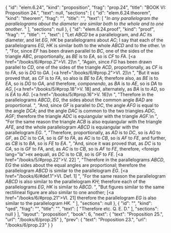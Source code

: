 {
  "id": "elem.6.24",
  "kind": "proposition",
  "frag": "prop.24",
  "title": "BOOK VI: Proposition 24.",
  "text": null,
  "sections": [
    {
      "id": "elem.6.24.theorem",
      "kind": "theorem",
      "frag": "",
      "title": "",
      "text": [
        "<var>In any parallelogram the parallelograms about the diameter are similar both to the whole and to one another</var>. "
      ],
      "sections": null
    },
    {
      "id": "elem.6.24.proof",
      "kind": "proof",
      "frag": "",
      "title": "",
      "text": [
        "Let <var>ABCD</var> be a parallelogram, and <var>AC</var> its diameter, and let <var>EG</var>, <var>HK</var> be parallelograms about <var>AC</var>; I say that each of the parallelograms <var>EG</var>, <var>HK</var> is similar both to the whole <var>ABCD</var> and to the other. \n      ",
        "For, since <var>EF</var> has been drawn parallel to <var>BC</var>, one of the sides of the triangle <var>ABC</var>, proportionally, as <var>BE</var> is to <var>EA</var>, so is <var>CF</var> to <var>FA</var>. [<a href=\"/books/6/#prop.2\">VI. 2</a>]\n      ",
        "Again, since <var>FG</var> has been drawn parallel to <var>CD</var>, one of the sides of the triangle <var>ACD</var>, proportionally, as <var>CF</var> is to <var>FA</var>, so is <var>DG</var> to <var>GA</var>. [<a href=\"/books/6/#prop.2\">VI. 2</a>]\n      ",
        "But it was proved that, as <var>CF</var> is to <var>FA</var>, so also is <var>BE</var> to <var>EA</var>; therefore also, as <var>BE</var> is to <var>EA</var>, so is <var>DG</var> to <var>GA</var>, and therefore, <var>componendo</var>, as <var>BA</var> is to <var>AE</var>, so is <var>DA</var> to <var>AG</var>, [<a href=\"/books/5/#prop.18\">V. 18</a>] and, alternately, as <var>BA</var> is to <var>AD</var>, so is <var>EA</var> to <var>AG</var>. [<a href=\"/books/5/#prop.16\">V. 16</a>]\n      ",
        "Therefore in the parallelograms <var>ABCD</var>, <var>EG</var>, the sides about the common angle <var>BAD</var> are proportional. ",
        "And, since <var>GF</var> is parallel to <var>DC</var>, the angle <var>AFG</var> is equal to the angle <var>DCA</var>; and the angle <var>DAC</var> is common to the two triangles <var>ADC</var>, <var>AGF</var>; therefore the triangle <var>ADC</var> is equiangular with the triangle <var>AGF</var>.\n      ",
        "For the same reason the triangle <var>ACB</var> is also equiangular with the triangle <var>AFE</var>, and the whole parallelogram <var>ABCD</var> is equiangular with the parallelogram <var>EG</var>. ",
        "Therefore, proportionally, as <var>AD</var> is to <var>DC</var>, so is <var>AG</var> to <var>GF</var>, as <var>DC</var> is to <var>CA</var>, so is <var>GF</var> to <var>FA</var>, as <var>AC</var> is to <var>CB</var>, so is <var>AF</var> to <var>FE</var>, and further, as <var>CB</var> is to <var>BA</var>, so is <var>FE</var> to <var>EA</var>. ",
        "And, since it was proved that, as <var>DC</var> is to <var>CA</var>, so is <var>GF</var> to <var>FA</var>, and, as <var>AC</var> is to <var>CB</var>, so is <var>AF</var> to <var>FE</var>, therefore, <foreign lang=\"la\">ex aequali</foreign>, as <var>DC</var> is to <var>CB</var>, so is <var>GF</var> to <var>FE</var>. [<a href=\"/books/5/#prop.22\">V. 22</a>] ",
        "Therefore in the parallelograms <var>ABCD</var>, <var>EG</var> the sides about the equal angles are proportional; therefore the parallelogram <var>ABCD</var> is similar to the parallelogram <var>EG</var>. [<a href=\"/books/6/#def.1\">VI. Def. 1</a>] ",
        "For the same reason the parallelogram <var>ABCD</var> is also similar to the parallelogram <var>KH</var>; therefore each of the parallelograms <var>EG</var>, <var>HK</var> is similar to <var>ABCD</var>. ",
        "But figures similar to the same rectilineal figure are also similar to one another; [<a href=\"/books/6/#prop.21\">VI. 21</a>] therefore the parallelogram <var>EG</var> is also similar to the parallelogram <var>HK</var>. "
      ],
      "sections": null
    },
    {
      "id": "",
      "kind": "qed",
      "frag": "",
      "title": "",
      "text": [
        "Therefore etc. Q. E. D."
      ],
      "sections": null
    }
  ],
  "layout": "proposition",
  "book": 6,
  "next": {
    "text": "Proposition 25.",
    "url": "/books/6/prop.25"
  },
  "prev": {
    "text": "Proposition 23.",
    "url": "/books/6/prop.23"
  }
}
